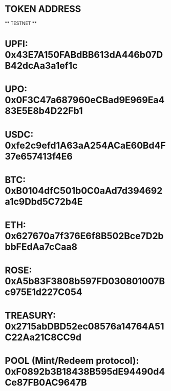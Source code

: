 # TOKEN ADDRESS

** TESTNET **
# UPFI: 0x43E7A150FABdBB613dA446b07DB42dcAa3a1ef1c
# UPO: 0x0F3C47a687960eCBad9E969Ea483E5E8b4D22Fb1
# USDC: 0xfe2c9efd1A63aA254ACaE60Bd4F37e657413f4E6
# BTC: 0xB0104dfC501b0C0aAd7d394692a1c9Dbd5C72b4E
# ETH: 0x627670a7f376E6f8B502Bce7D2bbbFEdAa7cCaa8
# ROSE: 0xA5b83F3808b597FD030801007Bc975E1d227C054
# TREASURY: 0x2715abDBD52ec08576a14764A51C22Aa21C8CC9d
# POOL (Mint/Redeem protocol): 0xF0892b3B18438B595dE94490d4Ce87FB0AC9647B
